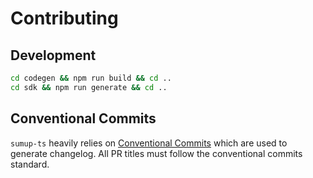 # Contributing

## Development

```sh
cd codegen && npm run build && cd ..
cd sdk && npm run generate && cd ..
```

## Conventional Commits

`sumup-ts` heavily relies on [Conventional Commits](https://www.conventionalcommits.org/en/v1.0.0/) which are used to generate changelog. All PR titles must follow the conventional commits standard.
